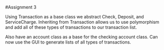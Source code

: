 #Assignment 3

Using Transaction as a base class we abstract Check, Deposit, and
ServiceCharge. Inheriting from Transaction allows us to use polymorphism
and add all of these types of transactions to our transaction list.

Also have an account class as a base for the checking account class.
Can now use the GUI to generate lists of all types of transactions.